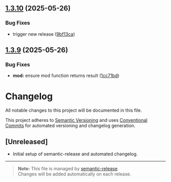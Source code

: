## [1.3.10](https://github.com/drcircuit/DrCircuitsCanvasLibrary/compare/v1.3.9...v1.3.10) (2025-05-26)


### Bug Fixes

* trigger new release ([9bf13ca](https://github.com/drcircuit/DrCircuitsCanvasLibrary/commit/9bf13cace3f828746b7561a60afdec2d24919f1f))

## [1.3.9](https://github.com/drcircuit/DrCircuitsCanvasLibrary/compare/v1.3.8...v1.3.9) (2025-05-26)


### Bug Fixes

* **mod:** ensure mod function returns result ([1cc71bd](https://github.com/drcircuit/DrCircuitsCanvasLibrary/commit/1cc71bdd76b1c73165fe71cc5e8649fd64439c16))

# Changelog

All notable changes to this project will be documented in this file.

This project adheres to [Semantic Versioning](https://semver.org/) and uses [Conventional Commits](https://www.conventionalcommits.org/) for automated versioning and changelog generation.

## [Unreleased]

- Initial setup of semantic-release and automated changelog.

---

> **Note:** This file is managed by [semantic-release](https://github.com/semantic-release/semantic-release).  
> Changes will be added automatically on each release.
